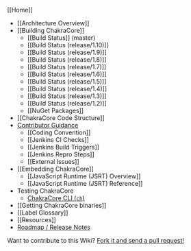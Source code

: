 [[Home]]

* [[Architecture Overview]]
* [[Building ChakraCore]]
  * [[Build Status]] (master)
  * [[Build Status (release/1.10)]]
  * [[Build Status (release/1.9)]]
  * [[Build Status (release/1.8)]]
  * [[Build Status (release/1.7)]]
  * [[Build Status (release/1.6)]]
  * [[Build Status (release/1.5)]]
  * [[Build Status (release/1.4)]]
  * [[Build Status (release/1.3)]]
  * [[Build Status (release/1.2)]]
  * [[NuGet Packages]]
* [[ChakraCore Code Structure]] 
* [Contributor Guidance](https://github.com/Microsoft/ChakraCore/blob/master/CONTRIBUTING.md)
  * [[Coding Convention]]
  * [[Jenkins CI Checks]]
  * [[Jenkins Build Triggers]]
  * [[Jenkins Repro Steps]]
  * [[External Issues]]
* [[Embedding ChakraCore]]
  * [[JavaScript Runtime (JSRT) Overview]]
  * [[JavaScript Runtime (JSRT) Reference]]
* Testing ChakraCore
  * [ChakraCore CLI (`ch`)](https://github.com/Microsoft/ChakraCore/wiki/ch-cli)
* [[Getting ChakraCore binaries]]
* [[Label Glossary]]
* [[Resources]]
* [Roadmap / Release Notes](https://github.com/Microsoft/ChakraCore/wiki/Roadmap)

Want to contribute to this Wiki? [Fork it and send a pull request!](https://github.com/Microsoft/ChakraCore-wiki)
